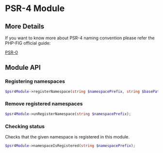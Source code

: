 # PSR-4 Module

## More Details

If you want to know more about PSR-4 naming convention please refer the PHP-FIG official guide:

[PSR-0](http://www.php-fig.org/psr/psr-4/#mandatory)

## Module API

### Registering namespaces

```php
$psr4Module->registerNamespace(string $namespacePrefix, string $basePath);
```

### Remove registered namespaces

```php
$psr4Module->unRegisterNamespace(string $namespacePrefix);
```

### Checking status

Checks that the given namespace is registered in this module.

```php
$psr4Module->namespaceIsRegistered(string $namespacePrefix);
```
